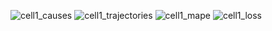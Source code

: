 ![cell1_causes](https://user-images.githubusercontent.com/86622061/129490266-45512059-da1a-4e20-8f63-c1af9ab87378.png)
![cell1_trajectories](https://user-images.githubusercontent.com/86622061/129490267-b49cfc38-f1a1-4e15-8121-6a836a5a63e3.png)
![cell1_mape](https://user-images.githubusercontent.com/86622061/129490268-61a05176-556b-4344-bfa6-0740b41ebff9.png)
![cell1_loss](https://user-images.githubusercontent.com/86622061/129490269-dc4d7911-a48d-4e79-9a47-c03f5813ee71.png)

